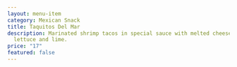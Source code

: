 ```yaml
---
layout: menu-item
category: Mexican Snack
title: Taquitos Del Mar
description: Marinated shrimp tacos in special sauce with melted cheese with
  lettuce and lime.
price: "17"
featured: false
---
```

